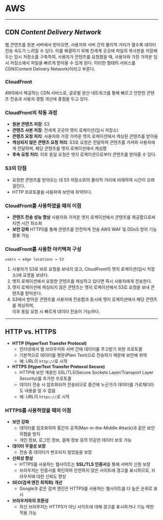 # **AWS**

---

## **CDN _Content Delivery Network_**

웹 콘텐츠를 원본 서버에서 받아오면, 사용자와 서버 간의 물리적 거리가 멀수록 데이터 전송 속도가 느려질 수 있다. 이를 해결하기 위해 전세계 곳곳에 파일의 복사본을 저장해두는 임시 저장소를 구축하여,
사용자가 콘텐츠를 요청했을 때, 사용자와 가장 가까운 임시 저장소에서 파일을 빠르게 받아올 수 있게 된다.
이러한 형태의 서비스를 CDN(Content Delivery Network)이라고 부른다.

### **CloudFront**

AWS에서 제공하는 CDN 서비스로, 글로벌 분산 네트워크를 통해 빠르고 안전한 콘텐츠 전송과 사용자 경험 개선에 중점을 두고 있다.

### CloudFront의 작동 과정

- **원본 콘텐츠 저장**: S3
- **콘텐츠 사본 저장**: 전세계 곳곳의 엣지 로케이션(임시 저장소)
- **콘텐츠 요청 처리**: 사용자와 가장 가까운 엣지 로케이션에서 캐싱된 콘텐츠를 받아옴
- **캐싱되지 않은 콘텐츠 요청 처리**: S3로 요청은 전달하여 콘텐츠를 가져와 사용자에게 전달하며, 해당 콘텐츠를 엣지 로케이션에서 캐싱함
- **후속 요청 처리**: 이후 동일 요청은 엣지 로케이션으로부터 콘텐츠를 받아올 수 있다.

### S3의 단점

- 요청한 콘텐츠를 받아오는 데 S3 저장소와의 물리적 거리에 비례하여 시간이 오래 걸린다.
- HTTP 프로토콜을 사용하여 보안에 취약하다.

### CloudFront를 사용하였을 때의 이점

- **콘텐츠 전송 성능 향상**
  사용자와 가까운 엣지 로케이션에서 콘텐츠를 제공함으로써 지연 시간 최소화
- **보안 강화**
  HTTPS를 통해 콘텐츠를 안전하게 전송
  AWS WAF 및 DDoS 방어 기능 활용 가능

### CloudFront를 사용한 아키텍쳐 구성

`users ↔ edge locations ↔ S3`

1. 사용자가 S3로 바로 요청을 보내지 않고,
   CloudFront의 엣지 로케이션(임시 저장소)에 요청을 보낸다.
2. 엣지 로케이션에서 요청한 콘텐츠를 캐싱하고 있다면 즉시 사용자에게 전송한다.
3. 엣지 로케이션에 캐싱되지 않은 콘텐츠는 엣지 로케이션에서 S3로 요청을 보내 콘텐츠를 받아온다.
4. S3에서 받아온 콘텐츠를 사용자에 전송함과 동시에 엣지 로케이션에서 해당 콘텐츠를 캐싱하여,  
   이후 동일 요청 시 빠르게 데이터 전송이 가능하다.

---

## **HTTP** vs. **HTTPS**

- **HTTP (HyperText Transfer Protocol)**
  - 인터넷에서 웹 브라우저와 서버 간에 데이터를 주고받기 위한 프로토콜
  - 기본적으로 데이터를 평문(Plain Text)으로 전송하기 때문에 보안에 취약
  - 예: URL이 `http://`로 시작
- **HTTPS (HyperText Transfer Protocol Secure)**
  - HTTP에 보안 계층인 SSL/TLS(Secure Sockets Layer/Transport Layer Security)를 추가한 프로토콜
  - 데이터 전송 시 암호화되어 전송되므로 중간에 누군가가 데이터를 가로채더라도 내용을 알 수 없음
  - 예: URL이 `https://`로 시작

### HTTPS를 사용하였을 때의 이점

- **보안 강화**
  - 데이터를 암호화하여 중간자 공격(Man-in-the-Middle Attack)과 같은 보안 위협을 방지
  - 개인 정보, 로그인 정보, 결제 정보 등의 민감한 데이터 보호 가능
- **데이터 무결성 보장**
  - 전송 중 데이터가 변조되지 않았음을 보장
- **신뢰성 향상**
  - HTTPS를 사용하는 웹사이트는 **SSL/TLS 인증서**를 통해 서버의 신원 보장
  - 브라우저는 인증서를 확인하여 안전하지 않은 사이트에 경고를 표시하므로, 브라우저에 대한 신뢰도 향상
- **SEO(검색 엔진 최적화) 개선**
  - Google과 같은 검색 엔진은 HTTPS를 사용하는 웹사이트를 더 높은 순위로 표시
- **브라우저와의 호환성**
  - 최신 브라우저는 HTTPS가 아닌 사이트에 대해 경고를 표시하거나 기능 제한 적용 가능
